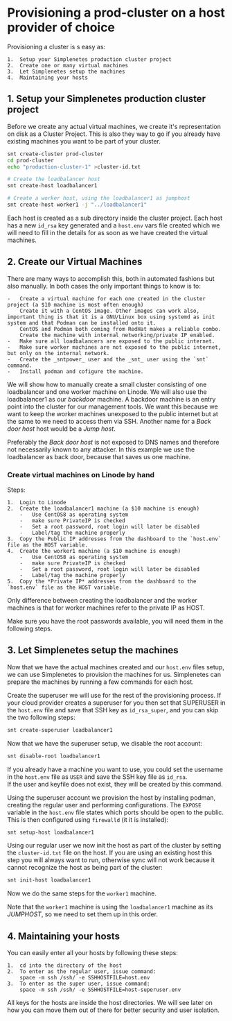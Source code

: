 # Provisioning a prod-cluster on a host provider of choice

Provisioning a cluster is s easy as:  

    1.  Setup your Simplenetes production cluster project
    2.  Create one or many virtual machines
    3.  Let Simplenetes setup the machines
    4.  Maintaining your hosts

## 1.  Setup your Simplenetes production cluster project
Before we create any actual virtual machines, we create it's representation on disk as a Cluster Project. This is also they way to go if you already have existing machines you want to be part of your cluster.

```sh
snt create-cluster prod-cluster
cd prod-cluster
echo "production-cluster-1" >cluster-id.txt

# Create the loadbalancer host
snt create-host loadbalancer1

# Create a worker host, using the loadbalancer1 as jumphost
snt create-host worker1 -j "../loadbalancer1"
```

Each host is created as a sub directory inside the cluster project. Each host has a new `id_rsa` key generated and a `host.env` vars file created which we will need to fill in the details for as soon as we have created the virtual machines.

## 2. Create our Virtual Machines
There are many ways to accomplish this, both in automated fashions but also manually. In both cases the only important things to know is to:  

    -   Create a virtual machine for each one created in the cluster project (a $10 machine is most often enough)
        Create it with a CentOS image. Other images can work also, important thing is that it is a GNU/Linux box using systemd as init system and that Podman can be installed onto it.
        CentOS and Podman both coming from RedHat makes a reliable combo.
        Create the machine with internal networking/private IP enabled.
    -   Make sure all loadbalancers are exposed to the public internet.
    -   Make sure worker machines are not exposed to the public internet, but only on the internal network.
    -   Create the _sntpower_ user and the _snt_ user using the `snt` command.
    -   Install podman and cofigure the machine.

We will show how to manually create a small cluster consisting of one loadbalancer and one worker machine on Linode.
We will also use the loadbalancer1 as our _backdoor_ machine. A backdoor machine is an entry point into the cluster for our management tools. We want this because we want to keep the worker machines unexposed to the public internet but at the same to we need to access them via SSH. Another name for a _Back door host_ host would be a _Jump host_.

Preferably the _Back door host_ is not exposed to DNS names and therefore not necessarily known to any attacker. In this example we use the loadbalancer as back door, because that saves us one machine.

### Create virtual machines on Linode by hand

Steps:  

    1.  Login to Linode
    2.  Create the loadbalancer1 machine (a $10 machine is enough)
        -   Use CentOS8 as operating system
        -   make sure PrivateIP is checked
        -   Set a root password, root login will later be disabled
        -   Label/tag the machine properly
    3.  Copy the Public IP addresses from the dashboard to the `host.env` file as the HOST variable.
    4.  Create the worker1 machine (a $10 machine is enough)
        -   Use CentOS8 as operating system
        -   make sure PrivateIP is checked
        -   Set a root password, root login will later be disabled
        -   Label/tag the machine properly
    5.  Copy the *Private IP* addresses from the dashboard to the `host.env` file as the HOST variable.

Only difference between creating the loadbalancer and the worker machines is that for worker machines refer to the private IP as HOST.

Make sure you have the root passwords available, you will need them in the following steps.

## 3. Let Simplenetes setup the machines
Now that we have the actual machines created and our `host.env` files setup, we can use Simplenetes to provision the machines for us.
Simplenetes can prepare the machines by running a few commands for each host.

Create the superuser we will use for the rest of the provisioning process. If your cloud provider creates a superuser for you then set that SUPERUSER in the `host.env` file and save that SSH key as `id_rsa_super`, and you can skip the two following steps:  
```sh
snt create-superuser loadbalancer1
```

Now that we have the superuser setup, we disable the root account:  
```sh
snt disable-root loadbalancer1
```

If you already have a machine you want to use, you could set the username in the `host.env` file as `USER` and save the SSH key file as `id_rsa`.  
If the user and keyfile does not exist, they will be created by this command.

Using the superuser account we provision the host by installing podman, creating the regular user and performing configurations. The `EXPOSE` variable in the `host.env` file states which ports should be open to the public. This is then configured using `firewalld` (it it is installed):  
```sh
snt setup-host loadbalancer1
```

Using our regular user we now init the host as part of the cluster by setting the `cluster-id.txt` file on the host. If you are using an existing host this step you will always want to run, otherwise sync will not work because it cannot recognize the host as being part of the cluster:  
```sh
snt init-host loadbalancer1
```

Now we do the same steps for the `worker1` machine.

Note that the `worker1` machine is using the `loadbalancer1` machine as its _JUMPHOST_, so we need to set them up in this order.

## 4.  Maintaining your hosts
You can easily enter all your hosts by following these steps:  

    1.  cd into the directory of the host
    2.  To enter as the regular user, issue command:
        space -m ssh /ssh/ -e SSHHOSTFILE=host.env
    3.  To enter as the super user, issue command:
        space -m ssh /ssh/ -e SSHHOSTFILE=host-superuser.env

All keys for the hosts are inside the host directories. We will see later on how you can move them out of there for better security and user isolation.
